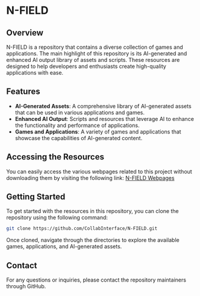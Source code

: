 # N-FIELD

## Overview

N-FIELD is a repository that contains a diverse collection of games and applications. The main highlight of this repository is its AI-generated and enhanced AI output library of assets and scripts. These resources are designed to help developers and enthusiasts create high-quality applications with ease.

## Features

- **AI-Generated Assets**: A comprehensive library of AI-generated assets that can be used in various applications and games.
- **Enhanced AI Output**: Scripts and resources that leverage AI to enhance the functionality and performance of applications.
- **Games and Applications**: A variety of games and applications that showcase the capabilities of AI-generated content.

## Accessing the Resources

You can easily access the various webpages related to this project without downloading them by visiting the following link:
[N-FIELD Webpages](https://collabinterface.github.io/N-FIELD/docs/index.html)

## Getting Started

To get started with the resources in this repository, you can clone the repository using the following command:

```bash
git clone https://github.com/CollabInterface/N-FIELD.git
```

Once cloned, navigate through the directories to explore the available games, applications, and AI-generated assets.

## Contact

For any questions or inquiries, please contact the repository maintainers through GitHub.
